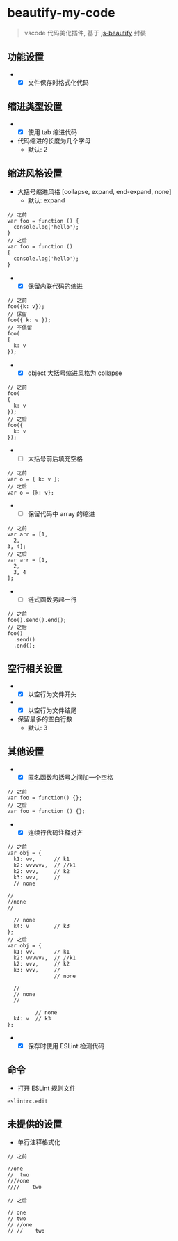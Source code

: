 # beautify-my-code

> vscode 代码美化插件, 基于 [js-beautify](https://github.com/beautify-web/js-beautify) 封装

## 功能设置

* * [x] 文件保存时格式化代码

## 缩进类型设置
* * [x] 使用 tab 缩进代码
* 代码缩进的长度为几个字母
  * 默认: 2
## 缩进风格设置
* 大括号缩进风格 [collapse, expand, end-expand, none]
  * 默认: expand
```
// 之前
var foo = function () {
  console.log('hello');
}
// 之后
var foo = function ()
{
  console.log('hello'); 
}
```
* * [x] 保留内联代码的缩进
```
// 之前
foo({k: v});
// 保留
foo({ k: v });
// 不保留
foo(
{
  k: v
});
```
* * [x] object 大括号缩进风格为 collapse
```
// 之前
foo(
{
  k: v
});
// 之后
foo({
  k: v
});
```
* * [ ] 大括号前后填充空格
```
// 之前
var o = { k: v };
// 之后
var o = {k: v};
```
* * [ ] 保留代码中 array 的缩进
```
// 之前
var arr = [1,
  2,
3, 4];
// 之后
var arr = [1,
  2,
  3, 4
];
```
* * [ ] 链式函数另起一行
```
// 之前
foo().send().end();
// 之后
foo()
  .send()
  .end();
```
## 空行相关设置
* * [x] 以空行为文件开头
* * [x] 以空行为文件结尾
* 保留最多的空白行数
  * 默认: 3
## 其他设置
* * [x] 匿名函数和括号之间加一个空格
```
// 之前
var foo = function() {};
// 之后
var foo = function () {};
```
* * [x] 连续行代码注释对齐
```
// 之前
var obj = {
  k1: vv,      // k1
  k2: vvvvvv,  // //k1
  k2: vvv,     // k2
  k3: vvv,     //
  // none

//
//none
//

  // none
  k4: v        // k3
};
// 之后
var obj = {
  k1: vv,      // k1
  k2: vvvvvv,  // //k1
  k2: vvv,     // k2
  k3: vvv,     //
               // none

  //
  // none
  //

         // none
  k4: v  // k3
};
```
* * [x] 保存时使用 ESLint 检测代码
## 命令
* 打开 ESLint 规则文件
```
eslintrc.edit
```
## 未提供的设置
* 单行注释格式化
```
// 之前

//one
//  two
////one
////    two

// 之后

// one
// two
// //one
// //    two

```
